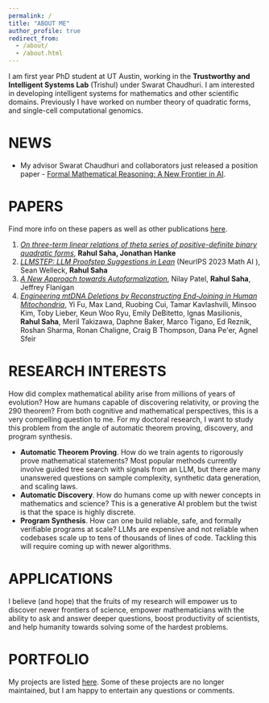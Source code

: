 ```yaml
---
permalink: /
title: "ABOUT ME"
author_profile: true
redirect_from: 
  - /about/
  - /about.html
---
```


I am first year PhD student at UT Austin, working in the **Trustworthy and Intelligent Systems Lab** (Trishul) under Swarat Chaudhuri. I am interested in developing intelligent systems for mathematics and other scientific domains. Previously I have worked on number theory of quadratic forms, and single-cell computational genomics.

# NEWS 
* My advisor Swarat Chaudhuri and collaborators just released a position paper - [Formal Mathematical Reasoning: A New Frontier in AI](https://arxiv.org/abs/2412.16075).

# PAPERS
Find more info on these papers as well as other publications [here](/publications/).
1. [_On three-term linear relations of theta series of positive-definite binary quadratic forms_](https://arxiv.org/abs/2307.00747), **Rahul Saha, Jonathan Hanke** 
2. [_LLMSTEP: LLM Proofstep Suggestions in Lean_](https://arxiv.org/abs/2310.18457) (NeurIPS 2023 Math AI ), Sean Welleck, **Rahul Saha**
3. [_A New Approach towards Autoformalization_](https://arxiv.org/abs/2310.07957), Nilay Patel, **Rahul Saha**, Jeffrey Flanigan 
4. [_Engineering mtDNA Deletions by Reconstructing End-Joining in Human Mitochondria_](https://pubmed.ncbi.nlm.nih.gov/39463974/), Yi Fu, Max Land, Ruobing Cui, Tamar Kavlashvili, Minsoo Kim, Toby Lieber, Keun Woo Ryu, Emily DeBitetto, Ignas Masilionis, **Rahul Saha**, Meril Takizawa, Daphne Baker, Marco Tigano, Ed Reznik, Roshan Sharma, Ronan Chaligne, Craig B Thompson, Dana Pe'er, Agnel Sfeir



# RESEARCH INTERESTS

How did complex mathematical ability arise from millions of years of evolution? How are humans capable of discovering relativity, or proving the 290 theorem? From both cognitive and mathematical perspectives, this is a very compelling question to me. For my doctoral research, I want to study this problem from the angle of automatic theorem proving, discovery, and program synthesis.

- **Automatic Theorem Proving**. How do we train agents to rigorously prove mathematical statements? Most popular methods currently involve guided tree search with signals from an LLM, but there are many unanswered questions on sample complexity, synthetic data generation, and scaling laws.  
- **Automatic Discovery**. How do humans come up with newer concepts in mathematics and science? This is a generative AI problem but the twist is that the space is highly discrete. 
- **Program Synthesis**. How can one build reliable, safe, and formally verifiable programs at scale? LLMs are expensive and not reliable when codebases scale up to tens of thousands of lines of code. Tackling this will require coming up with newer algorithms. 

# APPLICATIONS 

I believe (and hope) that the fruits of my research will empower us to discover newer frontiers of science, empower mathematicians with the ability to ask and answer deeper questions, boost productivity of scientists, and help humanity towards solving some of the hardest problems. 

# PORTFOLIO

My projects are listed [here](/portfolio/). Some of these projects are no longer maintained, but I am happy to entertain any questions or comments. 